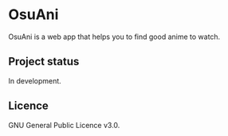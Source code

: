 # OsuAni 
OsuAni is a web app that helps you to find good anime to watch.

## Project status
In development.

## Licence
GNU General Public Licence v3.0.
